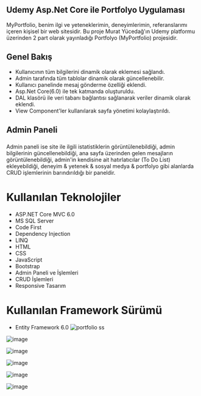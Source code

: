 ## Udemy Asp.Net Core ile Portfolyo Uygulaması
MyPortfolio, benim ilgi ve yeteneklerimin, deneyimlerimin, referanslarımı içeren kişisel bir web sitesidir.
Bu proje Murat Yücedağ'ın Udemy platformu üzerinden 2 part olarak yayınladığı Portfolyo (MyPortfolio) projesidir.

## Genel Bakış
* Kullanıcının tüm bilgilerini dinamik olarak eklemesi sağlandı.
* Admin tarafında tüm tablolar dinamik olarak güncellenebilir.
* Kullanıcı panelinde mesaj gönderme özelliği eklendi.  
* Asp.Net Core(6.0) ile tek katmanda oluşturuldu.
* DAL klasörü ile veri tabanı bağlantısı sağlanarak veriler dinamik olarak eklendi.
* View Component'ler kullanılarak sayfa yönetimi kolaylaştırıldı.

## Admin Paneli
<!-- Dashboard, projeye ait veriler görselleştirildi.
* To Do List, yapılacaklar listesi oluşturuldu. Yapıldı olarak işaretle butonu seçildiğinde, görev bildirim panelinden kaybolur.-->
<!--Hakkımda, kullanıcı tarafında gözükecek hakkımda yazısı seçilebilir. Bir tanesi seçildiğinde diğerleri pasif duruma gelir.-->
<!-- Deneyimler, deneyim bilgileri güncellenebilir.
* İletişim, iletişim bilgileri güncellenir.
* Portfolyo, proje bilgileri güncellenir.
* Yeteneklerim, yetenek bilgileri güncellenir
* Referanslarım, referans bilgisi güncellenebilir.
* Sosyal Medya, sosyal medya hesapları düzenlenebilir.
* Gelen Mesajlar, kullanıcı panelinden gelen mesajlar okunabilir.-->

###
 Admin paneli ise site ile ilgili istatistiklerin görüntülenebildiği, admin bilgilerinin güncellenebildiği, ana sayfa üzerinden gelen mesajların görüntülenebildiği, admin'in kendisine ait hatırlatıcılar (To Do List) ekleyebildiği, deneyim & yetenek & sosyal medya & portfolyo gibi alanlarda CRUD işlemlerinin barındırıldığı bir paneldir.
###

# Kullanılan Teknolojiler
  - ASP.NET Core MVC 6.0
  - MS SQL Server
  - Code First
  - Dependency Injection
  - LINQ
  - HTML
  - CSS
  - JavaScript
  - Bootstrap
  - Admin Paneli ve İşlemleri
  - CRUD İşlemleri
  - Responsive Tasarım

# Kullanılan Framework Sürümü
  - Entity Framework 6.0
![portfolio ss](https://github.com/user-attachments/assets/4cd0bad8-4022-4c54-a7e6-ded846fbe51d)

![image](https://github.com/user-attachments/assets/449a4aea-c38b-492d-a468-fe3e6718ddff)


![image](https://github.com/user-attachments/assets/bc139af5-7ce1-42cc-8fce-e63eb20fdf13)


![image](https://github.com/user-attachments/assets/4813cd02-57a9-487c-91f9-43ab57bd9110)

![image](https://github.com/user-attachments/assets/86266a5f-7ace-4cdc-ac23-f802e46ba94b)


![image](https://github.com/user-attachments/assets/9261bd33-3779-43b9-840d-a7aee6f8b581)
